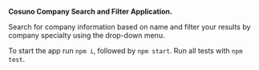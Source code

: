 **Cosuno Company Search and Filter Application.**

Search for company information based on name and filter your results by company specialty using the drop-down menu.

To start the app run `npm i`, followed by `npm start`. Run all tests with `npm test`.
